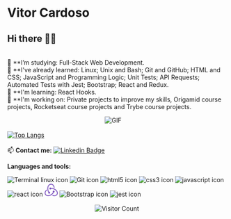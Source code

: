 # Vitor Cardoso

## Hi there 👋👋

<br/>🔭 **I’m studying: Full-Stack Web Development.
<br/>🌱 **I've already learned: Linux; Unix and Bash; Git and GitHub; HTML and CSS; JavaScript and Programming Logic; Unit Tests; API Requests; Automated Tests with Jest; Bootstrap; React and Redux.
<br/>🌱 **I'm learning: React Hooks.
<br/>🚀 **I'm working on: Private projects to improve my skills, Origamid course projects, Rocketseat course projects and Trybe course projects.

<img align="right" alt="GIF" src="https://octocat-generator-assets.githubusercontent.com/my-octocat-1621435593189.png" width="280px" />

<br/><br/>[![Top Langs](https://github-readme-stats.vercel.app/api/top-langs/?username=vitor-m-cardoso&layout=compact&bg_color=0d1117&title_color=b51414&icon_color=7a120a&text_color=fff)](https://github.com/vitor-m-cardoso/vitor-m-cardoso)
<br/><br/>📫 **Contact me:** [![Linkedin Badge](https://img.shields.io/badge/-linkedin-blue?style=flat-square&logo=Linkedin&logoColor=white&link=https://www.linkedin.com/in/vitormcardoso/)](https://www.linkedin.com/in/vitormcardoso/)

**Languages and tools:**  

<p align="left">
<img src="https://camo.githubusercontent.com/54d132e252c6ff56897de4f527263296004521b19f27d32e4dbe5f78711681af/68747470733a2f2f696d672e69636f6e73382e636f6d2f636f6c6f722f34382f3030303030302f636f6e736f6c652e706e67" alt="Terminal linux icon" width="30" height="30"/>
<img src="https://camo.githubusercontent.com/bc60041f5ea7b022c6419b73a15aaac12a2ede682867ec0d3e3c9ec374dce54b/68747470733a2f2f696d672e69636f6e73382e636f6d2f636f6c6f722f34382f3030303030302f6769742e706e67" alt="Git icon" width="30" height="30"/>
<img src="https://camo.githubusercontent.com/91624b4794cb98081ea55063865721be4b4399472c81e66b89b37fd07aad1d92/68747470733a2f2f696d672e69636f6e73382e636f6d2f636f6c6f722f34382f3030303030302f68746d6c2d352e706e67" alt="html5 icon" width="30" height="30"/> 
<img src="https://camo.githubusercontent.com/dc75aee770dff630309493116eeebd6a39c7042e4e94780a5e6c8f107bebe76f/68747470733a2f2f696d672e69636f6e73382e636f6d2f636f6c6f722f34382f3030303030302f637373332e706e67" alt="css3 icon" width="30" height="30"/> 
<img src="https://camo.githubusercontent.com/da839b79b282a7658a172f07e13496fb18bcf9fa624d061def0e80f47a68ff1d/68747470733a2f2f696d672e69636f6e73382e636f6d2f636f6c6f722f34382f3030303030302f6a6176617363726970742e706e67" alt="javascript icon" width="30" height="30"/> 
<img src="https://camo.githubusercontent.com/38b72f440cbf774558b9399b27bf659066e94b1eddc4510a9607ced1f028f6d0/68747470733a2f2f696d672e69636f6e73382e636f6d2f636f6c6f722f34382f3030303030302f72656163742d6e61746976652e706e67" alt="react icon" width="30" height="30"/> 
<img src="https://raw.githubusercontent.com/devicons/devicon/master/icons/redux/redux-original.svg" alt="redux icon" width="30" height="30"/>
<img src="https://camo.githubusercontent.com/0174b03bab13c90e5673eaafbaa2cc273f8f0f8e70c39e660d0db9895f41f7ae/68747470733a2f2f696d672e69636f6e73382e636f6d2f636f6c6f722f34382f3030303030302f626f6f7473747261702e706e67" alt="Bootstrap icon" width="30" height="30" />
<img src="https://www.learnstorybook.com/intro-to-storybook/logo-jest.png" alt="jest icon" width="30" height="30" />
</p>

<p align="center"> 
  <img src="https://profile-counter.glitch.me/vitor-m-cardoso/count.svg" alt="Visitor Count" align="center" />
</p>
